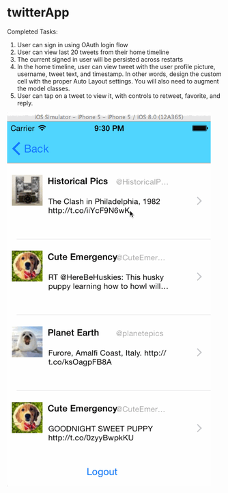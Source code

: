 twitterApp
==========

Completed Tasks: 

1. User can sign in using OAuth login flow
2. User can view last 20 tweets from their home timeline
3. The current signed in user will be persisted across restarts
4. In the home timeline, user can view tweet with the user profile picture, username, tweet text, and timestamp. 
In other words, design the custom cell with the proper Auto Layout settings. You will also need to augment the model classes.
5. User can tap on a tweet to view it, with controls to retweet, favorite, and reply.



<img src="https://github.com/div88/twitterApp/blob/master/twitterAppV1.gif" alt="twiiterAppVersion1AssignmentWalkthrough"/>

